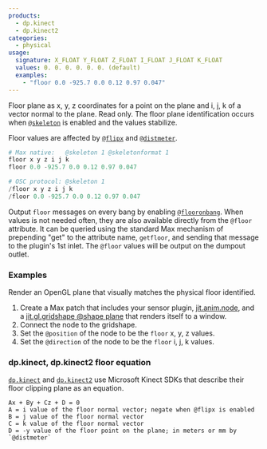 ```yaml
---
products:
  - dp.kinect
  - dp.kinect2
categories:
  - physical
usage:
  signature: X_FLOAT Y_FLOAT Z_FLOAT I_FLOAT J_FLOAT K_FLOAT
  values: 0. 0. 0. 0. 0. 0. (default)
  examples:
    - "floor 0.0 -925.7 0.0 0.12 0.97 0.047"
---
```


Floor plane as x, y, z coordinates for a point on the plane
and i, j, k of a vector normal to the plane. Read only. The floor plane
identification occurs when [`@skeleton`](skeleton.md) is enabled and
the values stabilize.

Floor values are affected by [`@flipx`](flipx.md) and [`@distmeter`](distmeter.md).

```python
# Max native:   @skeleton 1 @skeletonformat 1
floor x y z i j k
floor 0.0 -925.7 0.0 0.12 0.97 0.047

# OSC protocol: @skeleton 1
/floor x y z i j k
/floor 0.0 -925.7 0.0 0.12 0.97 0.047
```

Output `floor` messages on every bang by enabling [`@flooronbang`](flooronbang.md).
When values is not needed often, they are also available directly
from the `@floor` attribute. It can be queried using the standard Max mechanism
of prepending "get" to the attribute name, `getfloor`, and sending that message
to the plugin's 1st inlet. The `@floor` values will be output on the dumpout outlet.

### Examples

Render an OpenGL plane that visually matches the physical floor identified.

1. Create a Max patch that includes your sensor plugin,
   [jit.anim.node](https://docs.cycling74.com/max7/refpages/jit.anim.node),
   and a [jit.gl.gridshape @shape plane](https://docs.cycling74.com/max7/refpages/jit.gl.gridshape)
   that renders itself to a window.
2. Connect the node to the gridshape.
3. Set the `@position` of the node to be the `floor` x, y, z values.
4. Set the `@direction` of the node to be the `floor` i, j, k values.

### dp.kinect, dp.kinect2 floor equation

[`dp.kinect`](../../dp.kinect/) and [`dp.kinect2`](../../dp.kinect2/) use
Microsoft Kinect SDKs that describe their floor clipping plane as an equation.

```
Ax + By + Cz + D = 0
A = i value of the floor normal vector; negate when @flipx is enabled 
B = j value of the floor normal vector 
C = k value of the floor normal vector 
D = -y value of the floor point on the plane; in meters or mm by `@distmeter`
```

